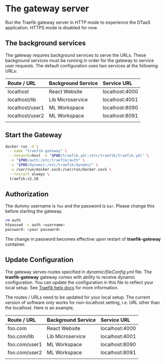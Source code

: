# The gateway server

Run the Traefik gateway server in HTTP mode to experience the DTaaS application.
HTTPS mode is disabled for now.

## The background services

The gateway requires background services to serve the URLs. These background
services must be running in order for the gateway to service user requests.
The default configuration uses two services at the following URLs:

| Route / URL     | Background Service | Service URL    |
| :-------------- | :----------------- | :------------- |
| localhost       | React Website      | localhost:4000 |
| localhost/lib   | Lib Microservice   | localhost:4001 |
| localhost/user1 | ML Workspace       | localhost:8090 |
| localhost/user2 | ML Workspace       | localhost:8091 |
|                 |

## Start the Gateway

```bash
docker run -d \
  --name "traefik-gateway" \
  --network=host -v "$PWD/traefik.yml:/etc/traefik/traefik.yml" \
  -v "$PWD/auth:/etc/traefik/auth" \
  -v "$PWD/dynamic:/etc/traefik/dynamic" \
  -v /var/run/docker.sock:/var/run/docker.sock \
  --restart always \
  traefik:v2.10
```

## Authorization

The dummy username is `foo` and the password is `bar`.
Please change this before starting the gateway.

```bash
rm auth
htpasswd -c auth <username>
password: <your password>
```

The change in password becomes effective upon restart of **traefik-gateway** container.

## Update Configuration

The gateway serves routes specified in _dynamic/fileConfig.yml_ file.
The **traefik-gateway** gateway comes with ability to receive dynamic configuration.
You can update the configuration in this file to reflect your local setup.
See [Traefik help docs](https://doc.traefik.io/traefik/providers/file/)
for more information.

The routes / URLs need to be updated for your local setup.
The current version of software only works for non-localhost
setting, i.e. URL other than the localhost. Here is an example,

| Route / URL   | Background Service | Service URL    |
| :------------ | :----------------- | :------------- |
| foo.com       | React Website      | localhost:4000 |
| foo.com/lib   | Lib Microservice   | localhost:4001 |
| foo.com/user1 | ML Workspace       | localhost:8090 |
| foo.com/user2 | ML Workspace       | localhost:8091 |
|               |
